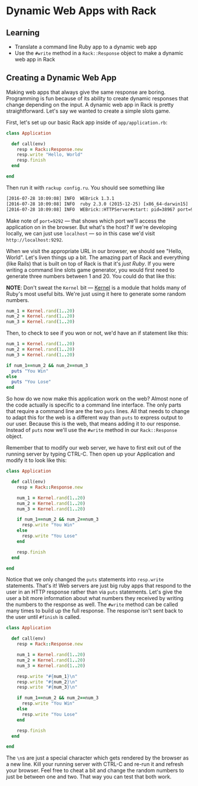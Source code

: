 # Dynamic Web Apps with Rack

## Learning

- Translate a command line Ruby app to a dynamic web app
- Use the `#write` method in a `Rack::Response` object to make a dynamic web app
  in Rack

## Creating a Dynamic Web App

Making web apps that always give the same response are boring. Programming is
fun because of its ability to create dynamic responses that change depending on
the input. A dynamic web app in Rack is pretty straightforward. Let's say we
wanted to create a simple slots game.

First, let's set up our basic Rack app inside of `app/application.rb`:

```ruby
class Application

  def call(env)
    resp = Rack::Response.new
    resp.write "Hello, World"
    resp.finish
  end

end
```

Then run it with `rackup config.ru`. You should see something like

```txt
[2016-07-28 10:09:08] INFO  WEBrick 1.3.1
[2016-07-28 10:09:08] INFO  ruby 2.3.0 (2015-12-25) [x86_64-darwin15]
[2016-07-28 10:09:08] INFO  WEBrick::HTTPServer#start: pid=38967 port=9292
```

Make note of `port=9292` — that shows which port we'll access the application on
in the browser. But what's the host? If we're developing locally, we can just
use `localhost` — so in this case we'd visit `http://localhost:9292`.

When we visit the appropriate URL in our browser, we should see "Hello, World".
Let's liven things up a bit. The amazing part of Rack and everything (like
Rails) that is built on top of Rack is that it's _just Ruby_. If you were
writing a command line slots game generator, you would first need to generate
three numbers between 1 and 20. You could do that like this:

**NOTE**: Don't sweat the `Kernel` bit —
[Kernel](http://ruby-doc.org/core-2.3.0/Kernel.html) is a module that holds many
of Ruby's most useful bits. We're just using it here to generate some random
numbers.

```ruby
num_1 = Kernel.rand(1..20)
num_2 = Kernel.rand(1..20)
num_3 = Kernel.rand(1..20)
```

Then, to check to see if you won or not, we'd have an if statement like this:

```ruby
num_1 = Kernel.rand(1..20)
num_2 = Kernel.rand(1..20)
num_3 = Kernel.rand(1..20)

if num_1==num_2 && num_2==num_3
  puts "You Win"
else
  puts "You Lose"
end
```

So how do we now make this application work on the web? Almost none of the code
actually is specific to a command line interface. The only parts that require a
command line are the two `puts` lines. All that needs to change to adapt this
for the web is a different way than `puts` to express output to our user.
Because this is the web, that means adding it to our response. Instead of `puts`
now we'll use the `#write` method in our `Rack::Response` object.

Remember that to modify our web server, we have to first exit out of the running
server by typing CTRL-C. Then open up your Application and modify it to look
like this:

```ruby
class Application

  def call(env)
    resp = Rack::Response.new

    num_1 = Kernel.rand(1..20)
    num_2 = Kernel.rand(1..20)
    num_3 = Kernel.rand(1..20)

    if num_1==num_2 && num_2==num_3
      resp.write "You Win"
    else
      resp.write "You Lose"
    end

    resp.finish
  end

end
```

Notice that we only changed the `puts` statements into `resp.write` statements.
That's it! Web servers are just big ruby apps that respond to the user in an
HTTP response rather than via `puts` statements. Let's give the user a bit more
information about what numbers they received by writing the numbers to the
response as well. The `#write` method can be called many times to build up the
full response. The response isn't sent back to the user until `#finish` is
called.

```ruby
class Application

  def call(env)
    resp = Rack::Response.new

    num_1 = Kernel.rand(1..20)
    num_2 = Kernel.rand(1..20)
    num_3 = Kernel.rand(1..20)

    resp.write "#{num_1}\n"
    resp.write "#{num_2}\n"
    resp.write "#{num_3}\n"

    if num_1==num_2 && num_2==num_3
      resp.write "You Win"
    else
      resp.write "You Lose"
    end

    resp.finish
  end

end
```

The `\n`s are just a special character which gets rendered by the browser as a
new line. Kill your running server with CTRL-C and re-run it and refresh your
browser. Feel free to cheat a bit and change the random numbers to just be
between one and two. That way you can test that both work.

